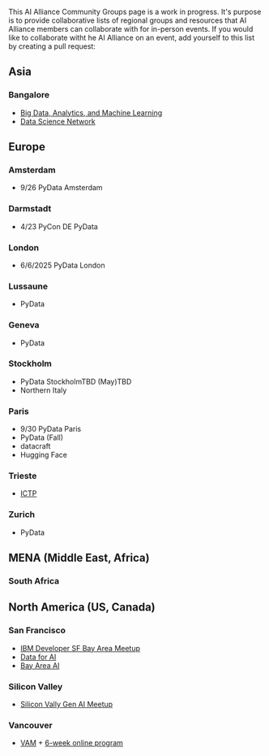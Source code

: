 This AI Alliance Community Groups page is a work in progress. It's purpose is to provide collaborative lists of regional groups and resources that AI Alliance members can collaborate with for in-person events. If you would like to collaborate witht he AI Alliance on an event, add yourself to this list by creating a pull request:

## Asia

### Bangalore
* [Big Data, Analytics, and Machine Learning](https://www.meetup.com/big-data-analytics-and-machine-learning/)
* [Data Science Network](https://www.meetup.com/datasciencenetwork/) 

## Europe

### Amsterdam
* 9/26 PyData Amsterdam

### Darmstadt
* 4/23 PyCon DE PyData 

### London
* 6/6/2025 PyData London

### Lussaune
* PyData

### Geneva
* PyData

### Stockholm
* PyData StockholmTBD (May)TBD
* Northern Italy 

### Paris
* 9/30 PyData Paris
* PyData (Fall)
* datacraft
* Hugging Face


### Trieste
* [ICTP](https://www.ictp.it)
  
### Zurich
* PyData

## MENA (Middle East, Africa)

### South Africa 

## North America (US, Canada)

### San Francisco
* [IBM Developer SF Bay Area Meetup](https://www.meetup.com/ibm-developer-sf-bay-area-meetup/)
* [Data for AI](https://lu.ma/dataforai)
* [Bay Area AI](https://www.meetup.com/bay-area-ai/)

### Silicon Valley 
* [Silicon Vally Gen AI Meetup](https://meetup.com/silicon-valley-gen-ai)

### Vancouver
* [VAM](https://www.vancouveraimeetup.com) + [6-week online program](https://lu.ma/rtrxajcq)


